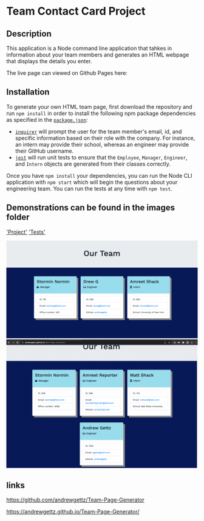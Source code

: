 # Team Contact Card Project 

## Description 

This application is a Node command line application that tahkes in information about your team members and generates an HTML webpage that displays the details you enter. 

The live page can viewed on Github Pages here: 

## Installation

To generate your own HTML team page, first download the repository and run `npm install` in order to install the following npm package dependencies as specified in the [`package.json`](https://github.com/connietran-dev/team-page-generator/blob/master/package.json):

* [`inquirer`](https://www.npmjs.com/package/inquirer) will prompt the user for the team member's email, id, and specific information based on their role with the company. For instance, an intern may provide their school, whereas an engineer may provide their GitHub username.
* [`jest`](https://jestjs.io/) will run unit tests to ensure that the `Employee`, `Manager`, `Engineer`, and `Intern` objects are generated from their classes correctly.

Once you have `npm install` your dependencies, you can run the Node CLI application with `npm start` which will begin the questions about your engineering team. You can run the tests at any time with `npm test`.


## Demonstrations can be found in the images folder 
['Project'](images/SR_Project10.webm) ['Tests'](images/SR_project10tests.webm)

<img src="images/Screen Shot 2022-10-08 at 8.18.05 PM.png">

<img src="images/Screen Shot 2022-10-08 at 8.37.39 PM.png">

## links
https://github.com/andrewgettz/Team-Page-Generator

 https://andrewgettz.github.io/Team-Page-Generator/